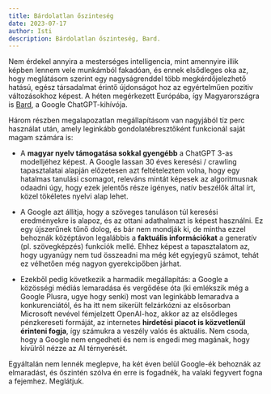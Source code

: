 ```yaml
---
title: Bárdolatlan őszinteség
date: 2023-07-17
author: Isti
description: Bárdolatlan őszinteség, Bard.
---
```


Nem érdekel annyira a mesterséges intelligencia, mint amennyire illik képben lennem vele munkámból fakadóan, és ennek elsődleges oka az, hogy meglátásom szerint egy nagyságrenddel több megkérdőjelezhető hatású, egész társadalmat érintő újdonságot hoz az egyértelműen pozitiv változásokhoz képest. A héten megérkezett Európába, így Magyarországra is [Bard](https://bard.google.com), a Google ChatGPT-kihívója.

Három részben megalapozatlan megállapításom van nagyjából tíz perc használat után, amely leginkább gondolatébresztőként funkcionál saját magam számára is:

- A **magyar nyelv támogatása sokkal gyengébb** a ChatGPT 3-as modelljéhez képest. A Google lassan 30 éves keresési / crawling tapasztalatai alapján előzetesen azt feltételeztem volna, hogy egy hatalmas tanulási csomagot, releváns mintát képesek az algoritmusnak odaadni úgy, hogy ezek jelentős része igényes, natív beszélők által írt, közel tökéletes nyelvi alap lehet.

- A Google azt állítja, hogy a szöveges tanuláson túl keresési eredményekre is alapoz, és az ottani adathalmazt is képest használni. Ez egy újszerűnek tűnő dolog, és bár nem mondják ki, de mintha ezzel behoznák középtávon legalábbis a **faktuális információkat** a generatív (pl. szövegképzés) funkciók mellé. Ehhez képest a tapasztalatom az, hogy ugyanúgy nem tud összeadni ma még két egyjegyű számot, tehát ez vélhetően még nagyon gyerekcipőben járhat.

- Ezekből pedig következik a harmadik megállapítás: a Google a közösségi médiás lemaradása és vergődése óta (ki emlékszik még a Google Plusra, ugye hogy senki) most van leginkább lemaradva a konkurenciától, és ha itt nem sikerült felzárkózni az elsősorban Microsoft nevével fémjelzett OpenAI-hoz, akkor az az elsődleges pénzkereseti formáját, az internetes **hirdetési piacot is közvetlenül érinteni fogja**, így számukra a veszély valós és aktuális. Nem csoda, hogy a Google nem engedheti és nem is engedi meg magának, hogy kívülről nézze az AI térnyerését.

Egyáltalán nem lennék meglepve, ha két éven belül Google-ék behoznák az elmaradást, és őszintén szólva én erre is fogadnék, ha valaki fegyvert fogna a fejemhez. Meglátjuk.
